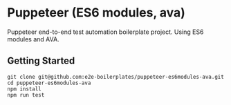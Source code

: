 # Puppeteer (ES6 modules, ava)
Puppeteer end-to-end test automation boilerplate project. Using ES6 modules and AVA.

## Getting Started

    git clone git@github.com:e2e-boilerplates/puppeteer-es6modules-ava.git
    cd puppeteer-es6modules-ava
    npm install
    npm run test
